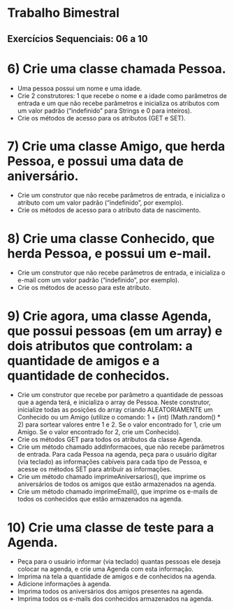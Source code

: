 # Trabalho Bimestral

## Exercícios Sequenciais: 06 a 10

# 6) Crie uma classe chamada Pessoa. 
- Uma pessoa possui um nome e uma idade. 
- Crie 2 construtores: 1 que recebe o nome e a idade como parâmetros de entrada e um que não recebe parâmetros e inicializa os atributos com um valor padrão (“indefinido” para Strings e 0 para inteiros).
- Crie os métodos de acesso para os atributos (GET e SET).

# 7) Crie uma classe Amigo, que herda Pessoa, e possui uma data de aniversário. 
- Crie um construtor que não recebe parâmetros de entrada, e inicializa o atributo com um valor padrão (“indefinido”, por exemplo). 
- Crie os métodos de acesso para o atributo data de nascimento. 

# 8) Crie uma classe Conhecido, que herda Pessoa, e possui um e-mail. 
- Crie um construtor que não recebe parâmetros de entrada, e inicializa o e-mail com um valor padrão (“indefinido”, por exemplo). 
- Crie os métodos de acesso para este atributo.

# 9) Crie agora, uma classe Agenda, que possui pessoas (em um array) e dois atributos que controlam: a quantidade de amigos e a quantidade de conhecidos. 
- Crie um construtor que recebe por parâmetro a quantidade de pessoas que a agenda terá, e inicializa o array de Pessoa. 
Neste construtor, inicialize todas as posições do array criando ALEATORIAMENTE um Conhecido ou um Amigo 
(utilize o comando: 1 + (int) (Math.random() * 2) para sortear valores entre 1 e 2. Se o valor encontrado for 1, crie um Amigo. Se o valor encontrado for 2, crie um Conhecido). 
- Crie os métodos GET para todos os atributos da classe Agenda. 
- Crie um método chamado addInformacoes, que não recebe parâmetros de entrada. Para cada Pessoa na agenda, peça para o usuário digitar (via teclado) as informações cabíveis para cada tipo de Pessoa, e acesse os métodos SET para atribuir as informações. 
- Crie um método chamado imprimeAniversarios(), que imprime os aniversários de todos os amigos que estão armazenados na agenda. 
- Crie um método chamado imprimeEmail(), que imprime os e-mails de todos os conhecidos que estão armazenados na agenda.

# 10) Crie uma classe de teste para a Agenda. 
- Peça para o usuário informar (via teclado) quantas pessoas ele deseja colocar na agenda, e crie uma Agenda com esta informação. 
- Imprima na tela a quantidade de amigos e de conhecidos na agenda. 
- Adicione informações à agenda.
- Imprima todos os aniversários dos amigos presentes na agenda. 
- Imprima todos os e-mails dos conhecidos armazenados na agenda.
